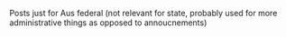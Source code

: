 Posts just for Aus federal (not relevant for state, probably used for more administrative things as opposed to annoucnements)
